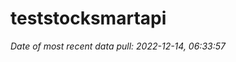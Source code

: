 
<!-- README.md is generated from README.Rmd. Please edit that file -->

# teststocksmartapi

*Date of most recent data pull: 2022-12-14, 06:33:57*
